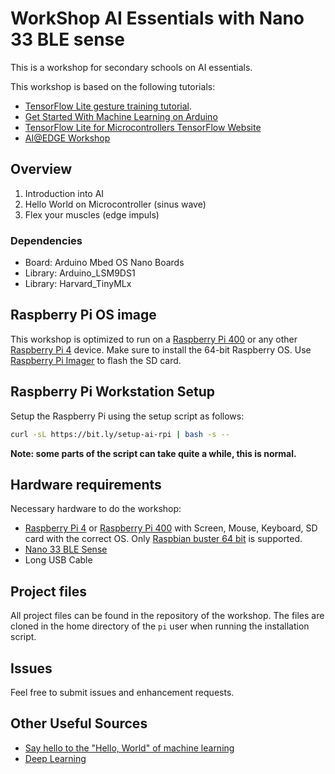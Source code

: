 # WorkShop AI Essentials with Nano 33 BLE sense

This is a workshop for secondary schools on AI essentials.

This workshop is based on the following tutorials:

* [TensorFlow Lite gesture training tutorial](https://github.com/arduino/ArduinoTensorFlowLiteTutorials).
* [Get Started With Machine Learning on Arduino](https://docs.arduino.cc/tutorials/nano-33-ble-sense/get-started-with-machine-learning)
* [TensorFlow Lite for Microcontrollers TensorFlow Website](https://www.tensorflow.org/lite/microcontrollers)
* [AI@EDGE Workshop](https://ai-edge-workshop.netlify.app/)

## Overview

1. Introduction into AI
2. Hello World on Microcontroller (sinus wave)
3. Flex your muscles (edge impuls)

### Dependencies

* Board: Arduino Mbed OS Nano Boards
* Library: Arduino_LSM9DS1
* Library: Harvard_TinyMLx

## Raspberry Pi OS image

This workshop is optimized to run on a [Raspberry Pi 400](https://www.raspberrypi.com/products/raspberry-pi-400/) or any other [Raspberry Pi 4](https://www.raspberrypi.com/products/raspberry-pi-4-model-b/) device.
Make sure to install the 64-bit Raspberry OS.
Use [Raspberry Pi Imager](https://www.raspberrypi.com/software/) to flash the SD card.

## Raspberry Pi Workstation Setup

Setup the Raspberry Pi using the setup script as follows:

```bash
curl -sL https://bit.ly/setup-ai-rpi | bash -s --
```

**Note: some parts of the script can take quite a while, this is normal.**

## Hardware requirements

Necessary hardware to do the workshop:

- [Raspberry Pi 4](https://www.raspberrypi.com/products/raspberry-pi-4-model-b/) or [Raspberry Pi 400](https://www.raspberrypi.com/products/raspberry-pi-400/) with Screen, Mouse, Keyboard, SD card with the correct OS. Only [Raspbian buster 64 bit](http://downloads.raspberrypi.org/raspios_arm64/images/raspios_arm64-2021-05-28/) is supported.
- [Nano 33 BLE Sense](https://docs.arduino.cc/hardware/nano-33-ble-sense)
- Long USB Cable

## Project files

All project files can be found in the repository of the workshop. The files are cloned in the home directory of the `pi` user when running the installation script.

## Issues

Feel free to submit issues and enhancement requests.

## Other Useful Sources

* [Say hello to the "Hello, World" of machine learning](https://developers.google.com/codelabs/tensorflow-1-helloworld)
* [Deep Learning](https://srdas.github.io/DLBook/)
